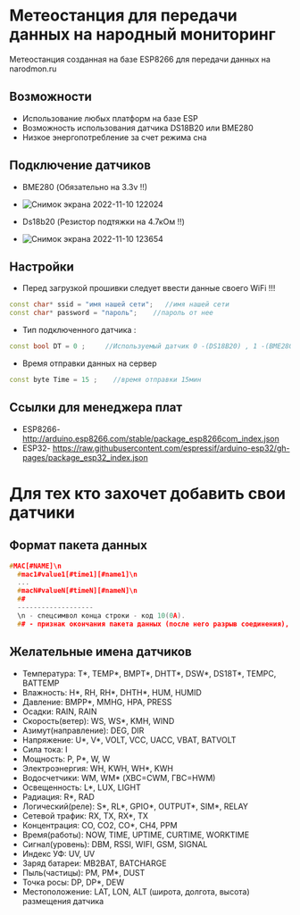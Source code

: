 # Метеостанция для передачи данных на народный мониторинг
Метеостанция созданная на базе ESP8266 для передачи данных на narodmon.ru 


## Возможности
+ Использование любых платформ на базе ESP
+ Возможность использования датчика DS18B20 или BME280 
+ Низкое энергопотребление за счет режима сна 

## Подключение датчиков
+ BME280 (Обязательно на 3.3v !!)
+ ![Снимок экрана 2022-11-10 122024](https://user-images.githubusercontent.com/117163683/201010099-c8a262ad-2368-44b4-a09b-d1a664f94d09.png)

+ Ds18b20 (Резистор подтяжки на 4.7кОм !!)
+ ![Снимок экрана 2022-11-10 123654](https://user-images.githubusercontent.com/117163683/201010123-53ee7d6c-163f-4d7e-9e31-859d69eb8c51.png)


## Настройки
+ Перед загрузкой прошивки следует ввести данные своего WiFi !!!
```C++
const char* ssid = "имя нашей сети";   //имя нашей сети
const char* password = "пароль";    //пароль от нее
```
+ Тип подключенного датчика :
```C++
const bool DT = 0 ;     //Используемый датчик 0 -(DS18B20) , 1 -(BME280)
```
+ Время отправки данных на сервер
```C++
const byte Time = 15 ;    //время отправки 15мин
```

## Ссылки для менеджера плат
+ ESP8266- http://arduino.esp8266.com/stable/package_esp8266com_index.json
+ ESP32- https://raw.githubusercontent.com/espressif/arduino-esp32/gh-pages/package_esp32_index.json

# Для тех кто захочет добавить свои датчики

## Формат пакета данных

```C++
#MAC[#NAME]\n
  #mac1#value1[#time1][#name1]\n
  ...
  #macN#valueN[#timeN][#nameN]\n
  ##
  -------------------
  \n - спецсимвол конца строки - код 10(0A).
  ## - признак окончания пакета данных (после него разрыв соединения), в [] заключен необязательный параметр.
  ```
## Желательные имена датчиков
* Температура: T*, TEMP*, BMPT*, DHTT*, DSW*, DS18T*, TEMPC, BATTEMP
*  Влажность: H*, RH, RH*, DHTH*, HUM, HUMID
*  Давление: BMPP*, MMHG, HPA, PRESS
*  Осадки: RAIN, RAIN
*  Скорость(ветер): WS, WS*, KMH, WIND
*  Азимут(направление): DEG, DIR
*  Напряжение: U*, V*, VOLT, VCC, UACC, VBAT, BATVOLT
*  Сила тока: I
*  Мощность: P, P*, W, W
*  Электроэнергия: WH, KWH, WH*, KWH
*  Водосчетчики: WM, WM* (ХВС=CWM, ГВС=HWM)
*  Освещенность: L*, LUX, LIGHT
*  Радиация: R*, RAD
* Логический(реле): S*, RL*, GPIO*, OUTPUT*, SIM*, RELAY
*  Сетевой трафик: RX, TX, RX*, TX
*  Концентрация: CO, CO2, CO*, CH4, PPM
*  Время(работы): NOW, TIME, UPTIME, CURTIME, WORKTIME
*  Сигнал(уровень): DBM, RSSI, WIFI, GSM, SIGNAL
*  Индекс УФ: UV, UV
*  Заряд батареи: MB2BAT, BATCHARGE
*  Пыль(частицы): PM, PM*, DUST
*  Точка росы: DP, DP*, DEW
*  Местоположение: LAT, LON, ALT (широта, долгота, высота) размещения датчика
